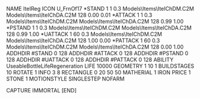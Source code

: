 NAME IteIReg
ICON U_FrnOf17
*STAND  1 1 0.3 Models\Items\IteIChDM.C2M Models\Items\IteIChDA.C2M 128 0.00 0.01
*ATTACK 1 1 0.3 Models\Items\IteIChDM.C2M Models\Items\IteIChDA.C2M 128 0.99 1.00
*PSTAND 1 1 0.3 Models\Items\IteIChDM.C2M Models\Items\IteIChDA.C2M 128 0.99 1.00
*UATTACK 1 60 0.3 Models\Items\IteIChDM.C2M Models\Items\IteIChDA.C2M 128 1.00 0.00
*PATTACK 1 60 0.3 Models\Items\IteIChDM.C2M Models\Items\IteIChDA.C2M 128 0.00 1.00
ADDHDIR #STAND 0 128
ADDHDIR #ATTACK 0 128
ADDHDIR #PSTAND 0 128
ADDHDIR #UATTACK 0 128
ADDHDIR #PATTACK 0 128
ABILITY UseableBottleLifeRegeneration
LIFE 10000
GEOMETRY 1 10 1
BUILDSTAGES 10
ROTATE 1
INFO 3 8
RECTANGLE    0 20 50 50
MATHERIAL 1 IRON
PRICE 1 STONE 1
MOTIONSTYLE SINGLESTEP
NOFARM

CAPTURE
IMMORTAL
[END]
